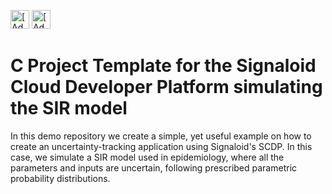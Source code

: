 [<img src="https://assets.signaloid.io/add-to-signaloid-cloud-logo-dark-v6.png#gh-dark-mode-only" alt="[Add to signaloid.io]" height="30">](https://signaloid.io/repositories?connect=https://github.com/VicenteB97/SIR-model-using-Signaloid#gh-dark-mode-only)
[<img src="https://assets.signaloid.io/add-to-signaloid-cloud-logo-light-v6.png#gh-light-mode-only" alt="[Add to signaloid.io]" height="30">](https://signaloid.io/repositories?connect=https://github.com/VicenteB97/SIR-model-using-Signaloid#gh-light-mode-only)

# C Project Template for the Signaloid Cloud Developer Platform simulating the SIR model
In this demo repository we create a simple, yet useful example on how to create an uncertainty-tracking application using Signaloid's SCDP. In this case, we simulate a SIR model used in epidemiology, where all the parameters and inputs are uncertain, following prescribed parametric probability distributions.
